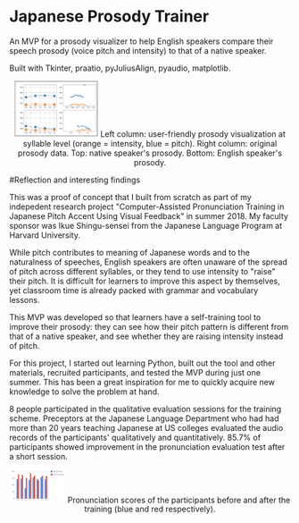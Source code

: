 # Japanese Prosody Trainer
An MVP for a prosody visualizer to help English speakers compare their speech prosody (voice pitch and intensity) to that of a native speaker.

Built with Tkinter, praatio, pyJuliusAlign, pyaudio, matplotlib.

<div align='center'>
<img src="./img/demo.png" width="150">
Left column: user-friendly prosody visualization at syllable level (orange = intensity, blue = pitch). Right column: original prosody data.
Top: native speaker's prosody. Bottom: English speaker's prosody.
</div>


#Reflection and interesting findings

This was a proof of concept that I built from scratch as part of my indepedent research project "Computer-Assisted Pronunciation Training in Japanese Pitch Accent Using Visual Feedback" in summer 2018. My faculty sponsor was Ikue Shingu-sensei from the Japanese Language Program at Harvard University.

While pitch contributes to meaning of Japanese words and to the naturalness of speeches, English speakers are often unaware of the spread of pitch across different syllables, or they tend to use intensity to "raise" their pitch. It is difficult for learners to improve this aspect by themselves, yet classroom time is already packed with grammar and vocabulary lessons.

This MVP was developed so that learners have a self-training tool to improve their prosody: they can see how their pitch pattern is different from that of a native speaker, and see whether they are raising intensity instead of pitch.

For this project, I started out learning Python, built out the tool and other materials, recruited participants, and tested the MVP during just one summer. This has been a great inspiration for me to quickly acquire new knowledge to solve the problem at hand.


8 people participated in the qualitative evaluation sessions for the training scheme. Preceptors at the Japanese Language Department who had had more than 20 years teaching Japanese at US colleges evaluated the audio records of the participants' qualitatively and quantitatively. 85.7% of participants showed improvement in the pronunciation evaluation test after a short session.

<div align='center'>
<img src="./img/results.png" width="100">
Pronunciation scores of the participants before and after the training (blue and red respectively).

</div>